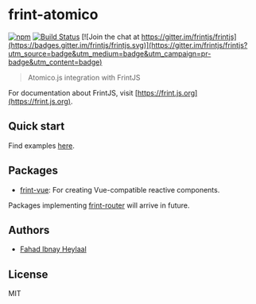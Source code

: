 # frint-atomico

[![npm](https://img.shields.io/npm/v/frint-vue.svg)](https://www.npmjs.com/package/frint-atomico) [![Build Status](https://img.shields.io/travis/frintjs/frint-vue/master.svg)](http://travis-ci.org/frintjs/frint-vue) [![Join the chat at https://gitter.im/frintjs/frintjs](https://badges.gitter.im/frintjs/frintjs.svg)](https://gitter.im/frintjs/frintjs?utm_source=badge&utm_medium=badge&utm_campaign=pr-badge&utm_content=badge)

> Atomico.js integration with FrintJS

For documentation about FrintJS, visit [https://frint.js.org](https://frint.js.org).

## Quick start

Find examples [here](https://github.com/kristianmandrup/frint-atomico/tree/master/examples).

## Packages

* [frint-vue](./packages/frint-vue): For creating Vue-compatible reactive components.

Packages implementing [frint-router](https://frint.js.org/packages/frint-router) will arrive in future.

## Authors

* [Fahad Ibnay Heylaal](https://github.com/fahad19)

## License

MIT
